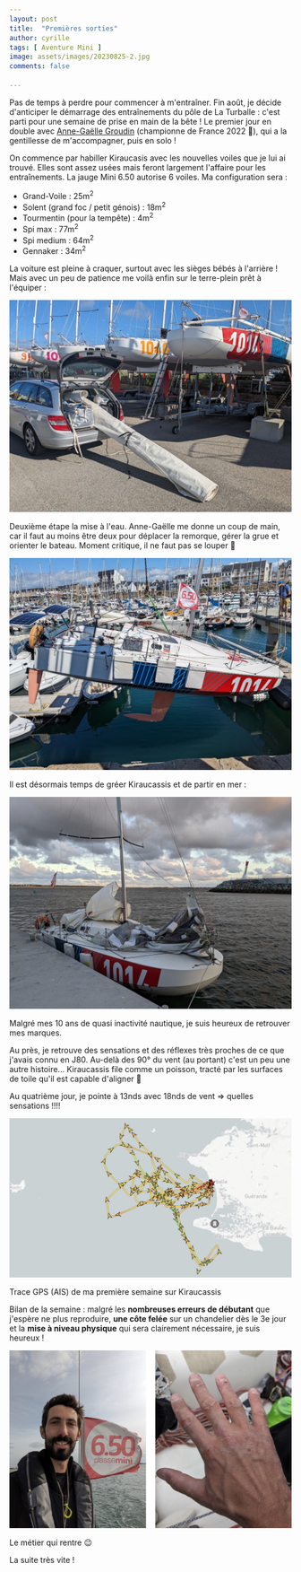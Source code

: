 ```yaml
---
layout: post
title:  "Premières sorties"
author: cyrille
tags: [ Aventure Mini ]
image: assets/images/20230825-2.jpg
comments: false

---
```


Pas de temps à perdre pour commencer à m'entraîner. Fin août, je décide d'anticiper le démarrage des entraînements du pôle de La Turballe : c'est parti pour une semaine de prise en main de la bête ! Le premier jour en double avec <a href="https://www.facebook.com/photo/?fbid=4414964381914367&set=pb.100063647704695.-2207520000" target="_blank">Anne-Gaëlle Groudin</a> (championne de France 2022 🤩), qui a la gentillesse de m'accompagner, puis en solo !

On commence par habiller Kiraucasis avec les nouvelles voiles que je lui ai trouvé. Elles sont assez usées mais feront largement l'affaire pour les entraînements. La jauge Mini 6.50 autorise 6 voiles. Ma configuration sera :
- Grand-Voile : 25m<sup>2</sup>
- Solent (grand foc / petit génois) : 18m<sup>2</sup>
- Tourmentin (pour la tempête) : 4m<sup>2</sup>
- Spi max : 77m<sup>2</sup>
- Spi medium :  64m<sup>2</sup>
- Gennaker : 34m<sup>2</sup>

La voiture est pleine à craquer, surtout avec les sièges bébés à l'arrière ! Mais avec un peu de patience me voilà enfin sur le terre-plein prêt à l'équiper :

![](/assets/images/20230825-1.jpg)

Deuxième étape la mise à l'eau. Anne-Gaëlle me donne un coup de main, car il faut au moins être deux pour déplacer la remorque, gérer la grue et orienter le bateau. Moment critique, il ne faut pas se louper 😬

![](/assets/images/20230825-2.jpg)

Il est désormais temps de gréer Kiraucassis et de partir en mer :

![](/assets/images/20230825-3.jpg)

Malgré mes 10 ans de quasi inactivité nautique, je suis heureux de retrouver mes marques. 

Au près, je retrouve des sensations et des réflexes très proches de ce que j'avais connu en J80. Au-delà des 90° du vent (au portant) c'est un peu une autre histoire... Kiraucassis file comme un poisson, tracté par les surfaces de toile qu'il est capable d'aligner 🚀 

Au quatrième jour, je pointe à 13nds avec 18nds de vent => quelles sensations !!!!

![](/assets/images/mini-650-week-1-track.jpg)
<div class="legend">Trace GPS (AIS) de ma première semaine sur Kiraucassis</div>

Bilan de la semaine : malgré les **nombreuses erreurs de débutant** que j'espère ne plus reproduire, **une côte felée** sur un chandelier dès le 3e jour et la **mise à niveau physique** qui sera clairement nécessaire, je suis heureux !

![](/assets/images/kiraucasssis-bilan-w1.jpg)
<div class="legend">Le métier qui rentre 😉</div>

La suite très vite !

